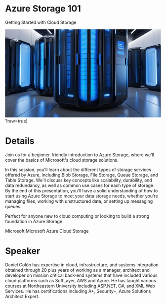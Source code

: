 # Azure Storage 101
Getting Started with Cloud Storage

![alt text](https://raw.githubusercontent.com/danielecolon/NashuaCloud.NETUserGroup-Azure-Arc-Sentinel/refs/heads/master/CloudStorage.png)?raw=true)

# Details
Join us for a beginner-friendly introduction to Azure Storage, where we'll cover the basics of Microsoft's cloud storage solutions.

In this session, you'll learn about the different types of storage services offered by Azure, including Blob Storage, File Storage, Queue Storage, and Table Storage. We'll discuss key concepts like scalability, durability, and data redundancy, as well as common use cases for each type of storage. By the end of this presentation, you'll have a solid understanding of how to start using Azure Storage to meet your data storage needs, whether you're managing files, working with unstructured data, or setting up messaging queues.

Perfect for anyone new to cloud computing or looking to build a strong foundation in Azure Storage.

Microsoft
Microsoft Azure
Cloud Storage

# Speaker
Daniel Colón has expertise in cloud, infrastructure, and systems integration obtained through 20 plus years of working as a manager, architect and developer on mission critical back-end systems that have included various cloud platforms such as SoftLayer, AWS and Azure. He has taught various courses at Northeastern University including ASP.NET, C#, and XML Web Services. He has certifications including A+, Security+, Azure Solutions Architect Expert.
